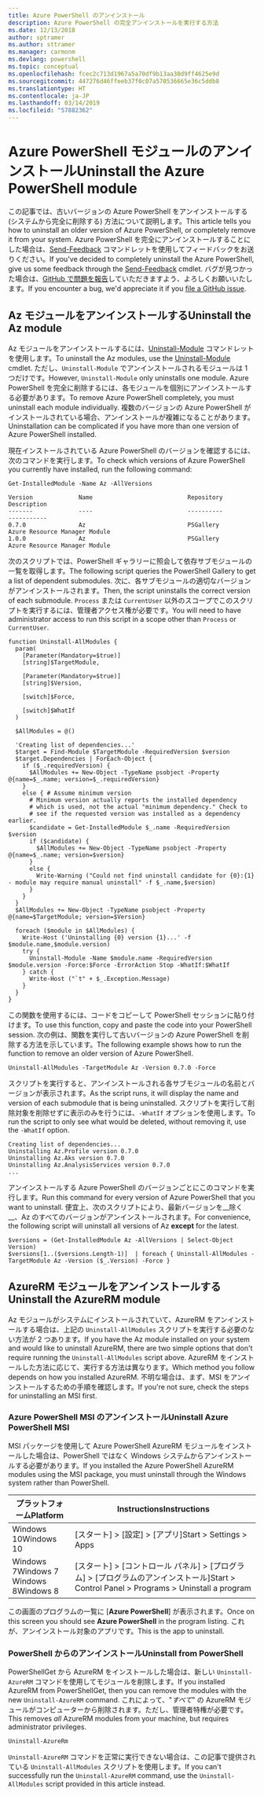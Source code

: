 ```yaml
---
title: Azure PowerShell のアンインストール
description: Azure PowerShell の完全アンインストールを実行する方法
ms.date: 12/13/2018
author: sptramer
ms.author: sttramer
ms.manager: carmonm
ms.devlang: powershell
ms.topic: conceptual
ms.openlocfilehash: fcec2c713d1967a5a70df9b13aa30d9ff4625e9d
ms.sourcegitcommit: 447276d46ffeeb37f0c07a570536665e36c5ddb8
ms.translationtype: HT
ms.contentlocale: ja-JP
ms.lasthandoff: 03/14/2019
ms.locfileid: "57882362"
---
```

# <a name="uninstall-the-azure-powershell-module"></a><span data-ttu-id="d3097-103">Azure PowerShell モジュールのアンインストール</span><span class="sxs-lookup"><span data-stu-id="d3097-103">Uninstall the Azure PowerShell module</span></span>

<span data-ttu-id="d3097-104">この記事では、古いバージョンの Azure PowerShell をアンインストールする (システムから完全に削除する) 方法について説明します。</span><span class="sxs-lookup"><span data-stu-id="d3097-104">This article tells you how to uninstall an older version of Azure PowerShell, or completely remove it from your system.</span></span> <span data-ttu-id="d3097-105">Azure PowerShell を完全にアンインストールすることにした場合は、[Send-Feedback](/powershell/module/az.accounts/send-feedback) コマンドレットを使用してフィードバックをお送りください。</span><span class="sxs-lookup"><span data-stu-id="d3097-105">If you've decided to completely uninstall the Azure PowerShell, give us some feedback through the [Send-Feedback](/powershell/module/az.accounts/send-feedback) cmdlet.</span></span>
<span data-ttu-id="d3097-106">バグが見つかった場合は、[GitHub で問題を報告](https://github.com/azure/azure-powershell/issues)していただきますよう、よろしくお願いいたします。</span><span class="sxs-lookup"><span data-stu-id="d3097-106">If you encounter a bug, we'd appreciate it if you [file a GitHub issue](https://github.com/azure/azure-powershell/issues).</span></span>

## <a name="uninstall-the-az-module"></a><span data-ttu-id="d3097-107">Az モジュールをアンインストールする</span><span class="sxs-lookup"><span data-stu-id="d3097-107">Uninstall the Az module</span></span>

<span data-ttu-id="d3097-108">Az モジュールをアンインストールするには、[Uninstall-Module](/powershell/module/powershellget/uninstall-module) コマンドレットを使用します。</span><span class="sxs-lookup"><span data-stu-id="d3097-108">To uninstall the Az modules, use the [Uninstall-Module](/powershell/module/powershellget/uninstall-module) cmdlet.</span></span> <span data-ttu-id="d3097-109">ただし、`Uninstall-Module` でアンインストールされるモジュールは 1 つだけです。</span><span class="sxs-lookup"><span data-stu-id="d3097-109">However, `Uninstall-Module` only uninstalls one module.</span></span> <span data-ttu-id="d3097-110">Azure PowerShell を完全に削除するには、各モジュールを個別にアンインストールする必要があります。</span><span class="sxs-lookup"><span data-stu-id="d3097-110">To remove Azure PowerShell completely, you must uninstall each module individually.</span></span> <span data-ttu-id="d3097-111">複数のバージョンの Azure PowerShell がインストールされている場合、アンインストールが複雑になることがあります。</span><span class="sxs-lookup"><span data-stu-id="d3097-111">Uninstallation can be complicated if you have more than one version of Azure PowerShell installed.</span></span>

<span data-ttu-id="d3097-112">現在インストールされている Azure PowerShell のバージョンを確認するには、次のコマンドを実行します。</span><span class="sxs-lookup"><span data-stu-id="d3097-112">To check which versions of Azure PowerShell you currently have installed, run the following command:</span></span>

```powershell-interactive
Get-InstalledModule -Name Az -AllVersions
```

```output
Version             Name                           Repository           Description
-------             ----                           ----------           -----------
0.7.0               Az                             PSGallery            Azure Resource Manager Module
1.0.0               Az                             PSGallery            Azure Resource Manager Module
```

<span data-ttu-id="d3097-113">次のスクリプトでは、PowerShell ギャラリーに照会して依存サブモジュールの一覧を取得します。</span><span class="sxs-lookup"><span data-stu-id="d3097-113">The following script queries the PowerShell Gallery to get a list of dependent submodules.</span></span> <span data-ttu-id="d3097-114">次に、各サブモジュールの適切なバージョンがアンインストールされます。</span><span class="sxs-lookup"><span data-stu-id="d3097-114">Then, the script uninstalls the correct version of each submodule.</span></span> <span data-ttu-id="d3097-115">`Process` または `CurrentUser` 以外のスコープでこのスクリプトを実行するには、管理者アクセス権が必要です。</span><span class="sxs-lookup"><span data-stu-id="d3097-115">You will need to have administrator access to run this script in a scope other than `Process` or `CurrentUser`.</span></span>

```powershell-interactive
function Uninstall-AllModules {
  param(
    [Parameter(Mandatory=$true)]
    [string]$TargetModule,

    [Parameter(Mandatory=$true)]
    [string]$Version,

    [switch]$Force,

    [switch]$WhatIf
  )
  
  $AllModules = @()
  
  'Creating list of dependencies...'
  $target = Find-Module $TargetModule -RequiredVersion $version
  $target.Dependencies | ForEach-Object {
    if ($_.requiredVersion) {
      $AllModules += New-Object -TypeName psobject -Property @{name=$_.name; version=$_.requiredVersion}
    }
    else { # Assume minimum version
      # Minimum version actually reports the installed dependency
      # which is used, not the actual "minimum dependency." Check to
      # see if the requested version was installed as a dependency earlier.
      $candidate = Get-InstalledModule $_.name -RequiredVersion $version
      if ($candidate) {
        $AllModules += New-Object -TypeName psobject -Property @{name=$_.name; version=$version}
      }
      else {
        Write-Warning ("Could not find uninstall candidate for {0}:{1} - module may require manual uninstall" -f $_.name,$version)
      }
    }
  }
  $AllModules += New-Object -TypeName psobject -Property @{name=$TargetModule; version=$Version}

  foreach ($module in $AllModules) {
    Write-Host ('Uninstalling {0} version {1}...' -f $module.name,$module.version)
    try {
      Uninstall-Module -Name $module.name -RequiredVersion $module.version -Force:$Force -ErrorAction Stop -WhatIf:$WhatIf
    } catch {
      Write-Host ("`t" + $_.Exception.Message)
    }
  }
}
```

<span data-ttu-id="d3097-116">この関数を使用するには、コードをコピーして PowerShell セッションに貼り付けます。</span><span class="sxs-lookup"><span data-stu-id="d3097-116">To use this function, copy and paste the code into your PowerShell session.</span></span> <span data-ttu-id="d3097-117">次の例は、関数を実行して古いバージョンの Azure PowerShell を削除する方法を示しています。</span><span class="sxs-lookup"><span data-stu-id="d3097-117">The following example shows how to run the function to remove an older version of Azure PowerShell.</span></span>

```powershell-interactive
Uninstall-AllModules -TargetModule Az -Version 0.7.0 -Force
```

<span data-ttu-id="d3097-118">スクリプトを実行すると、アンインストールされる各サブモジュールの名前とバージョンが表示されます。</span><span class="sxs-lookup"><span data-stu-id="d3097-118">As the script runs, it will display the name and version of each submodule that is being uninstalled.</span></span> <span data-ttu-id="d3097-119">スクリプトを実行して削除対象を削除せずに表示のみを行うには、`-WhatIf` オプションを使用します。</span><span class="sxs-lookup"><span data-stu-id="d3097-119">To run the script to only see what would be deleted, without removing it, use the `-WhatIf` option.</span></span>

```output
Creating list of dependencies...
Uninstalling Az.Profile version 0.7.0
Uninstalling Az.Aks version 0.7.0
Uninstalling Az.AnalysisServices version 0.7.0
...
```

<span data-ttu-id="d3097-120">アンインストールする Azure PowerShell のバージョンごとにこのコマンドを実行します。</span><span class="sxs-lookup"><span data-stu-id="d3097-120">Run this command for every version of Azure PowerShell that you want to uninstall.</span></span> <span data-ttu-id="d3097-121">便宜上、次のスクリプトにより、最新バージョンを__除く__、Az のすべてのバージョンがアンインストールされます。</span><span class="sxs-lookup"><span data-stu-id="d3097-121">For convenience, the following script will uninstall all versions of Az __except__ for the latest.</span></span>

```powershell-interactive
$versions = (Get-InstalledModule Az -AllVersions | Select-Object Version)
$versions[1..($versions.Length-1)]  | foreach { Uninstall-AllModules -TargetModule Az -Version ($_.Version) -Force }
```

## <a name="uninstall-the-azurerm-module"></a><span data-ttu-id="d3097-122">AzureRM モジュールをアンインストールする</span><span class="sxs-lookup"><span data-stu-id="d3097-122">Uninstall the AzureRM module</span></span>

<span data-ttu-id="d3097-123">Az モジュールがシステムにインストールされていて、AzureRM をアンインストールする場合は、上記の `Uninstall-AllModules` スクリプトを実行する必要のない方法が 2 つあります。</span><span class="sxs-lookup"><span data-stu-id="d3097-123">If you have the Az module installed on your system and would like to uninstall AzureRM, there are two simple options that don't require running the `Uninstall-AllModules` script above.</span></span> <span data-ttu-id="d3097-124">AzureRM をインストールした方法に応じて、実行する方法は異なります。</span><span class="sxs-lookup"><span data-stu-id="d3097-124">Which method you follow depends on how you installed AzureRM.</span></span>
<span data-ttu-id="d3097-125">不明な場合は、まず、MSI をアンインストールするための手順を確認します。</span><span class="sxs-lookup"><span data-stu-id="d3097-125">If you're not sure, check the steps for uninstalling an MSI first.</span></span>

### <a name="uninstall-azure-powershell-msi"></a><span data-ttu-id="d3097-126">Azure PowerShell MSI のアンインストール</span><span class="sxs-lookup"><span data-stu-id="d3097-126">Uninstall Azure PowerShell MSI</span></span>

<span data-ttu-id="d3097-127">MSI パッケージを使用して Azure PowerShell AzureRM モジュールをインストールした場合は、PowerShell ではなく Windows システムからアンインストールする必要があります。</span><span class="sxs-lookup"><span data-stu-id="d3097-127">If you installed the Azure PowerShell AzureRM modules using the MSI package, you must uninstall through the Windows system rather than PowerShell.</span></span>

| <span data-ttu-id="d3097-128">プラットフォーム</span><span class="sxs-lookup"><span data-stu-id="d3097-128">Platform</span></span> | <span data-ttu-id="d3097-129">Instructions</span><span class="sxs-lookup"><span data-stu-id="d3097-129">Instructions</span></span> |
|----------|--------------|
| <span data-ttu-id="d3097-130">Windows 10</span><span class="sxs-lookup"><span data-stu-id="d3097-130">Windows 10</span></span> | <span data-ttu-id="d3097-131">[スタート] > [設定] > [アプリ]</span><span class="sxs-lookup"><span data-stu-id="d3097-131">Start > Settings > Apps</span></span> |
| <span data-ttu-id="d3097-132">Windows 7</span><span class="sxs-lookup"><span data-stu-id="d3097-132">Windows 7</span></span> </br><span data-ttu-id="d3097-133">Windows 8</span><span class="sxs-lookup"><span data-stu-id="d3097-133">Windows 8</span></span> | <span data-ttu-id="d3097-134">[スタート] > [コントロール パネル] > [プログラム] > [プログラムのアンインストール]</span><span class="sxs-lookup"><span data-stu-id="d3097-134">Start > Control Panel > Programs > Uninstall a program</span></span> |

<span data-ttu-id="d3097-135">この画面のプログラムの一覧に [__Azure PowerShell__] が表示されます。</span><span class="sxs-lookup"><span data-stu-id="d3097-135">Once on this screen you should see __Azure PowerShell__ in the program listing.</span></span> <span data-ttu-id="d3097-136">これが、アンインストール対象のアプリです。</span><span class="sxs-lookup"><span data-stu-id="d3097-136">This is the app to uninstall.</span></span>

### <a name="uninstall-from-powershell"></a><span data-ttu-id="d3097-137">PowerShell からのアンインストール</span><span class="sxs-lookup"><span data-stu-id="d3097-137">Uninstall from PowerShell</span></span>

<span data-ttu-id="d3097-138">PowerShellGet から AzureRM をインストールした場合は、新しい `Uninstall-AzureRM` コマンドを使用してモジュールを削除します。</span><span class="sxs-lookup"><span data-stu-id="d3097-138">If you installed AzureRM from PowerShellGet, then you can remove the modules with the new `Uninstall-AzureRM` command.</span></span> <span data-ttu-id="d3097-139">これによって、"_すべて_" の AzureRM モジュールがコンピューターから削除されます。ただし、管理者特権が必要です。</span><span class="sxs-lookup"><span data-stu-id="d3097-139">This removes _all_ AzureRM modules from your machine, but requires administrator privileges.</span></span>

```powershell-interactive
Uninstall-AzureRm
```

<span data-ttu-id="d3097-140">`Uninstall-AzureRM` コマンドを正常に実行できない場合は、この記事で提供されている `Uninstall-AllModules` スクリプトを使用します。</span><span class="sxs-lookup"><span data-stu-id="d3097-140">If you can't successfully run the `Uninstall-AzureRM` command, use the `Uninstall-AllModules` script provided in this article instead.</span></span>
